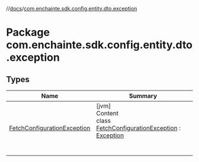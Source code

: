 //[docs](../index.md)/[com.enchainte.sdk.config.entity.dto.exception](index.md)



# Package com.enchainte.sdk.config.entity.dto.exception  


## Types  
  
|  Name|  Summary| 
|---|---|
| <a name="com.enchainte.sdk.config.entity.dto.exception/FetchConfigurationException///PointingToDeclaration/"></a>[FetchConfigurationException](-fetch-configuration-exception/index.md)| <a name="com.enchainte.sdk.config.entity.dto.exception/FetchConfigurationException///PointingToDeclaration/"></a>[jvm]  <br>Content  <br>class [FetchConfigurationException](-fetch-configuration-exception/index.md) : [Exception](https://docs.oracle.com/javase/8/docs/api/java/lang/Exception.html)  <br><br><br>

